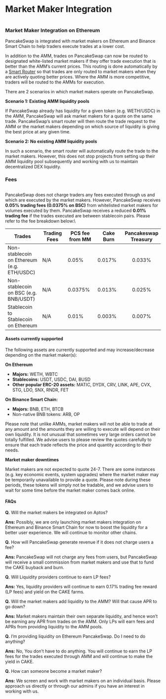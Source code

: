 # Market Maker Integration

<figure><img src="https://lh3.googleusercontent.com/pHBaGjeEHE3pCfmOWyBxvRThu0HiDK9K3jAhAN9dLka4c3zBDij-n0e9yY4LA6YjqYj2m4tBPjfoGoZunt2VCwTcDqtlWU5Km61x2IQ_T66olebgLn-yy1VodKww4Fn2YQuR_fwcJSAbR0MgsHkD0RY" alt=""><figcaption></figcaption></figure>

### Market Maker Integration on Ethereum

PancakeSwap is integrated with market makers on Ethereum and Binance Smart Chain to help traders execute trades at a lower cost.

In addition to the AMM, trades on PancakeSwap can now be routed to designated white-listed market makers if they offer trade execution that is better than the AMM’s current prices. This routing is done automatically by a [Smart Router](smart-router-v2/) so that trades are only routed to market makers when they are actively quoting better prices. Where the AMM is more competitive, traders will be routed to the AMMs for execution.

There are 2 scenarios in which market makers operate on PancakeSwap.

**Scenario 1: Existing AMM liquidity pools**

If PancakeSwap already has liquidity for a given token (e.g. WETH/USDC) in the AMM, PancakeSwap will ask market makers for a quote on the same trade. PancakeSwap’s smart router will then route the trade request to the AMM or the market makers depending on which source of liquidity is giving the best price at any given time.

**Scenario 2: No existing AMM liquidity pools**

In such a scenario, the smart router will automatically route the trade to the market makers. However, this does not stop projects from setting up their AMM liquidity pool subsequently and working with us to maintain decentralized DEX liquidity.

### Fees

<figure><img src="https://lh6.googleusercontent.com/FKgYOPK6ykAbonNz4naPupdPg4W5XocmUJOEYeH7MsmY-0TrkSepYB2qir4PGlfgY6CKTS0nOq5XIXzm3dO9wGr-9pvXz1NXLSGMg3Ff9IlqIokcHiNDsB9eaoy3l395TL-O71480hetL-iRq1ILhUw" alt=""><figcaption></figcaption></figure>

PancakeSwap does not charge traders any fees executed through us and which are executed by the market makers. However, PancakeSwap receives **0.05%** **trading fees (0.0375% on BSC)** from whitelisted market makers for volumes executed by them. PancakeSwap receives a reduced **0.01%** **trading fee** if the trades executed are between stablecoin pairs. Please refer to the fee breakdown below:\


<table><thead><tr><th width="178">Trades</th><th width="138">Trading Fees</th><th width="182">PCS fee from MM</th><th width="147">Cake Burn</th><th align="center">Pancakeswap Treasury</th></tr></thead><tbody><tr><td>Non-stablecoin on Ethereum (e.g. ETH/USDC)</td><td>N/A</td><td>0.05%</td><td>0.017%</td><td align="center">0.033%</td></tr><tr><td>Non-stablecoin on BSC (e.g. BNB/USDT)</td><td>N/A</td><td>0.0375%</td><td>0.013% </td><td align="center">0.025%</td></tr><tr><td>Stablecoin to Stablecoin on Ethereum</td><td>N/A</td><td>0.01%</td><td>0.003%</td><td align="center">0.007%</td></tr></tbody></table>

#### Assets currently supported&#x20;

The following assets are currently supported and may increase/decrease depending on the market maker(s):

**On Ethereum**

* **Majors:** WETH, WBTC&#x20;
* **Stablecoins:** USDT, USDC, DAI, BUSD
* **Other popular ERC-20 assets:** MATIC, DYDX, CRV, LINK, APE, CVX, STG, LDO, SNX, RNDR, FET

**On Binance Smart Chain:**&#x20;

* **Majors:** BNB, ETH, BTCB
* Non-native BNB tokens: ARB, OP

Please note that unlike AMMs, market makers will not be able to trade at any amount and the amounts they are willing to execute will depend on their own liquidity. It is not unusual that sometimes very large orders cannot be totally fulfilled. We advise users to please review the quotes carefully to ensure that each trade reflects the price and quantity according to their needs.&#x20;

**Market maker downtimes**&#x20;

Market makers are not expected to quote 24-7. There are some instances (e.g. key economic events, system upgrades) where the market maker may be temporarily unavailable to provide a quote. Please note during these periods, these tokens will simply not be tradable, and we advise users to wait for some time before the market maker comes back online.

#### FAQs&#x20;

**Q.** Will the market makers be integrated on Aptos?&#x20;

**Ans:** Possibly, we are only launching market makers integration on Ethereum and Binance Smart Chain for now to boost the liquidity for a better user experience. We will continue to monitor other chains.

**Q.** How will PancakeSwap generate revenue if it does not charge users a fee?&#x20;

**Ans:** PancakeSwap will not charge any fees from users, but PancakeSwap will receive a small commission from market makers and use that to fund the CAKE buyback and burn.

**Q.** Will Liquidity providers continue to earn LP fees?&#x20;

**Ans:** Yes, liquidity providers will continue to earn 0.17% trading fee reward (LP fees) and yield on the CAKE farms.

**Q.** Will the market makers add liquidity to the AMM? Will that cause APR to go down?&#x20;

**Ans:** Market makers maintain their own separate liquidity, and hence won’t be earning any APR from trades on the AMM. Only LPs will earn fees and APRs from providing liquidity to the AMM pools.

**Q.** I’m providing liquidity on Ethereum PancakeSwap. Do I need to do anything?&#x20;

**Ans:** No, You don’t have to do anything. You will continue to earn the LP fees for the trades executed through AMM and will continue to make the yield in CAKE.

**Q.** How can someone become a market maker?

**Ans:** We screen and work with market makers on an individual basis. Please approach us directly or through our admins if you have an interest in working with us.
